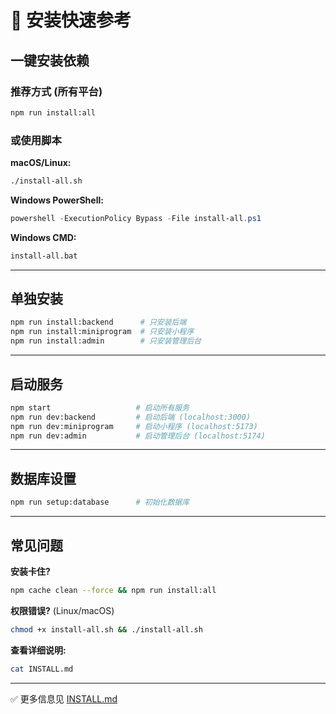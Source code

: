 # 🚀 安装快速参考

## 一键安装依赖

### 推荐方式 (所有平台)
```bash
npm run install:all
```

### 或使用脚本

**macOS/Linux:**
```bash
./install-all.sh
```

**Windows PowerShell:**
```powershell
powershell -ExecutionPolicy Bypass -File install-all.ps1
```

**Windows CMD:**
```cmd
install-all.bat
```

---

## 单独安装

```bash
npm run install:backend      # 只安装后端
npm run install:miniprogram  # 只安装小程序
npm run install:admin        # 只安装管理后台
```

---

## 启动服务

```bash
npm start                   # 启动所有服务
npm run dev:backend         # 启动后端 (localhost:3000)
npm run dev:miniprogram     # 启动小程序 (localhost:5173)
npm run dev:admin           # 启动管理后台 (localhost:5174)
```

---

## 数据库设置

```bash
npm run setup:database      # 初始化数据库
```

---

## 常见问题

**安装卡住?**
```bash
npm cache clean --force && npm run install:all
```

**权限错误?** (Linux/macOS)
```bash
chmod +x install-all.sh && ./install-all.sh
```

**查看详细说明:**
```bash
cat INSTALL.md
```

---

✅ 更多信息见 [INSTALL.md](./INSTALL.md)
